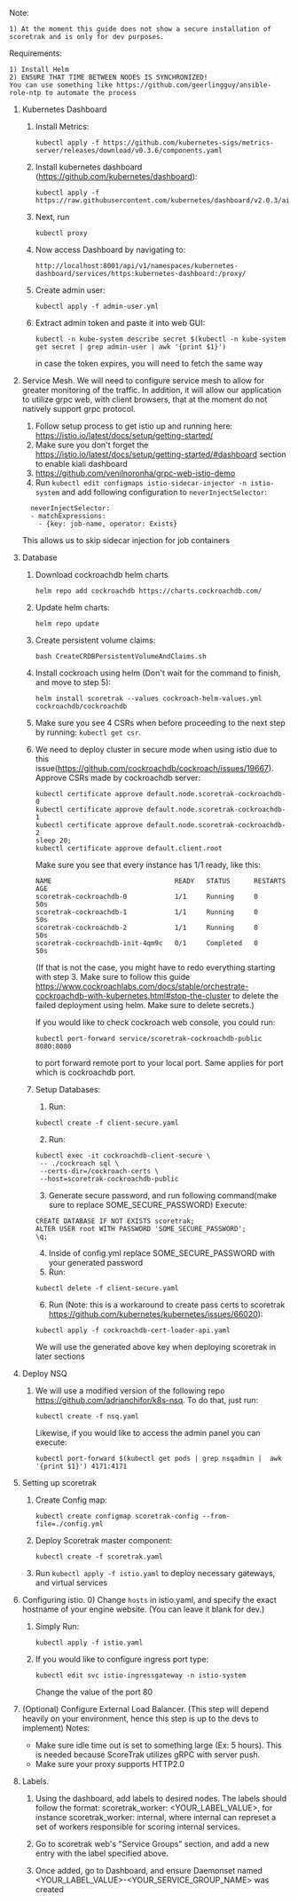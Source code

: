 Note:
    
    1) At the moment this guide does not show a secure installation of scoretrak and is only for dev purposes. 

Requirements: 

    1) Install Helm
    2) ENSURE THAT TIME BETWEEN NODES IS SYNCHRONIZED!
    You can use something like https://github.com/geerlingguy/ansible-role-ntp to automate the process
    

1) Kubernetes Dashboard
    1) Install Metrics:
        ```
        kubectl apply -f https://github.com/kubernetes-sigs/metrics-server/releases/download/v0.3.6/components.yaml
        ```
    
    2) Install kubernetes dashboard (https://github.com/kubernetes/dashboard):
        ```
        kubectl apply -f https://raw.githubusercontent.com/kubernetes/dashboard/v2.0.3/aio/deploy/recommended.yaml
        ```
    
    3) Next, run 
        ```
        kubectl proxy
        ```
    
    4) Now access Dashboard by navigating to:
        ```
        http://localhost:8001/api/v1/namespaces/kubernetes-dashboard/services/https:kubernetes-dashboard:/proxy/
        ```
    
    5) Create admin user:
        ```
        kubectl apply -f admin-user.yml
        ```
    
    6) Extract admin token and paste it into web GUI:
        ```
        kubectl -n kube-system describe secret $(kubectl -n kube-system get secret | grep admin-user | awk '{print $1}')
        ```
       in case the token expires, you will need to fetch the same way
    
2) Service Mesh. We will need to configure service mesh to allow for greater monitoring of the traffic. In addition, it will allow our application to utilize grpc web, with client browsers, that at the moment do not natively support grpc protocol.
    1) Follow setup process to get istio up and running here: https://istio.io/latest/docs/setup/getting-started/
    2) Make sure you don't forget the https://istio.io/latest/docs/setup/getting-started/#dashboard section to enable kiali dashboard
    3) https://github.com/venilnoronha/grpc-web-istio-demo
    4) Run `kubectl edit configmaps istio-sidecar-injector -n istio-system` and add following configuration to `neverInjectSelector`:
    ```
      neverInjectSelector:
      - matchExpressions:
        - {key: job-name, operator: Exists}
    ```
    This allows us to skip sidecar injection for job containers
3) Database
    1) Download cockroachdb helm charts
       ```
       helm repo add cockroachdb https://charts.cockroachdb.com/
       ```
    2) Update helm charts:
       ```
       helm repo update
       ```
    3) Create persistent volume claims:
       ```
       bash CreateCRDBPersistentVolumeAndClaims.sh
       ```
    4) Install cockroach using helm (Don't wait for the command to finish, and move to step 5):
       ```
       helm install scoretrak --values cockroach-helm-values.yml cockroachdb/cockroachdb
       ```

    5) Make sure you see 4 CSRs when before proceeding to the next step by running: `kubectl get csr`.
       
    6) We need to deploy cluster in secure mode when using istio due to this issue(https://github.com/cockroachdb/cockroach/issues/19667). Approve CSRs made by cockroachdb server:
        ```
        kubectl certificate approve default.node.scoretrak-cockroachdb-0
        kubectl certificate approve default.node.scoretrak-cockroachdb-1
        kubectl certificate approve default.node.scoretrak-cockroachdb-2
        sleep 20;
        kubectl certificate approve default.client.root
        ```
        Make sure you see that every instance has 1/1 ready, like this:
        ```
        NAME                               READY   STATUS      RESTARTS   AGE
        scoretrak-cockroachdb-0            1/1     Running     0          50s
        scoretrak-cockroachdb-1            1/1     Running     0          50s
        scoretrak-cockroachdb-2            1/1     Running     0          50s
        scoretrak-cockroachdb-init-4qm9c   0/1     Completed   0          50s        
        ```
        (If that is not the case, you might have to redo everything starting with step 3. Make sure to follow this guide https://www.cockroachlabs.com/docs/stable/orchestrate-cockroachdb-with-kubernetes.html#stop-the-cluster to delete the failed deployment using helm. Make sure to delete secrets.)
        
        If you would like to check cockroach web console, you could run:
           
        ```
        kubectl port-forward service/scoretrak-cockroachdb-public 8080:8080
        ```
        to port forward remote port to your local port. Same applies for port   which is cockroachdb port.
        
    7) Setup Databases:
       1) Run:
        ```
        kubectl create -f client-secure.yaml
        ```
       2) Run:
       ```
       kubectl exec -it cockroachdb-client-secure \
        -- ./cockroach sql \
        --certs-dir=/cockroach-certs \
        --host=scoretrak-cockroachdb-public
       ```
       3) Generate secure password, and run following command(make sure to replace SOME_SECURE_PASSWORD) Execute:
       ```
       CREATE DATABASE IF NOT EXISTS scoretrak;
       ALTER USER root WITH PASSWORD 'SOME_SECURE_PASSWORD';
       \q;
       ```
       4) Inside of config.yml replace SOME_SECURE_PASSWORD with your generated password
       5) Run: 
        ```
       kubectl delete -f client-secure.yaml
        ```
       6) Run (Note: this is a workaround to create pass certs to scoretrak https://github.com/kubernetes/kubernetes/issues/66020):
       ```
       kubectl apply -f cockroachdb-cert-loader-api.yaml
       ```
       We will use the generated above key when deploying scoretrak in later sections
    
   
4) Deploy NSQ
    1) We will use a modified version of the following repo https://github.com/adrianchifor/k8s-nsq. To do that, just run:
       ```
       kubectl create -f nsq.yaml
       ```
       Likewise, if you would like to access the admin panel you can execute:
       ```
       kubectl port-forward $(kubectl get pods | grep nsqadmin |  awk '{print $1}') 4171:4171
       ```
    
5) Setting up scoretrak
    1) Create Config map:
       ```
       kubectl create configmap scoretrak-config --from-file=./config.yml
       ```
    2) Deploy Scoretrak master component:
       ```
       kubectl create -f scoretrak.yaml
       ```
    3) Run `kubectl apply -f istio.yaml` to deploy necessary gateways, and virtual services


6) Configuring istio.
    0) Change `hosts` in istio.yaml, and specify the exact hostname of your engine website. (You can leave it blank for dev.)
    1) Simply Run:
       ```
       kubectl apply -f istio.yaml
       ```
    2) If you would like to configure ingress port type:
       ```
       kubectl edit svc istio-ingressgateway -n istio-system
       ```
       Change the value of the port 80
       
   

7) (Optional) Configure External Load Balancer. (This step will depend heavily on your environment, hence this step is up to the devs to implement)
   Notes:
    - Make sure idle time out is set to something large (Ex: 5 hours). This is needed because ScoreTrak utilizes gRPC with server push.
    - Make sure your proxy supports HTTP2.0
8) Labels.
    1) Using the dashboard, add labels to desired nodes. The labels should follow the format:
    scoretrak_worker: <YOUR_LABEL_VALUE>, for instance scoretrak_worker: internal, where internal can represet a set of workers responsible for scoring internal services.
    
    2) Go to scoretrak web's "Service Groups" section, and add a new entry with the label specified above.
    3) Once added, go to Dashboard, and ensure Daemonset named <YOUR_LABEL_VALUE>-<YOUR_SERVICE_GROUP_NAME> was created
